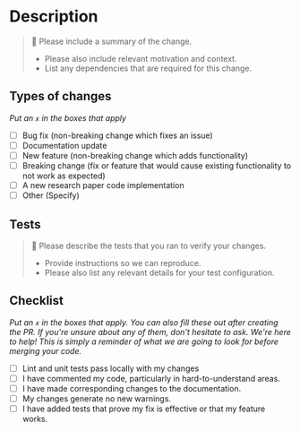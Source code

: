 # Description

> :memo: Please include a summary of the change. 
>  
> * Please also include relevant motivation and context.  
> * List any dependencies that are required for this change.  

## Types of changes

_Put an `x` in the boxes that apply_

- [ ] Bug fix (non-breaking change which fixes an issue)
- [ ] Documentation update
- [ ] New feature (non-breaking change which adds functionality)
- [ ] Breaking change (fix or feature that would cause existing functionality to not work as expected)
- [ ] A new research paper code implementation
- [ ] Other (Specify)

## Tests

> :memo: Please describe the tests that you ran to verify your changes.
>  
> * Provide instructions so we can reproduce.  
> * Please also list any relevant details for your test configuration.  

## Checklist

_Put an `x` in the boxes that apply. You can also fill these out after creating the PR. If you're unsure about any of them, don't hesitate to ask. We're here to help! This is simply a reminder of what we are going to look for before merging your code._


- [ ] Lint and unit tests pass locally with my changes
- [ ] I have commented my code, particularly in hard-to-understand areas.
- [ ] I have made corresponding changes to the documentation.
- [ ] My changes generate no new warnings.
- [ ] I have added tests that prove my fix is effective or that my feature works.